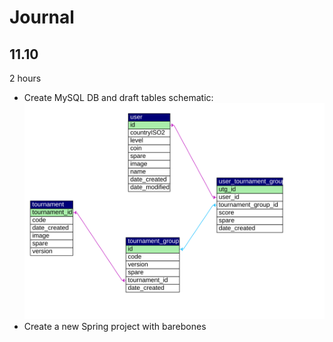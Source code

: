 # Journal
## 11.10
2 hours
- Create MySQL DB and draft tables schematic:
![schematic](extras/dream.svg)
- Create a new Spring project with barebones

